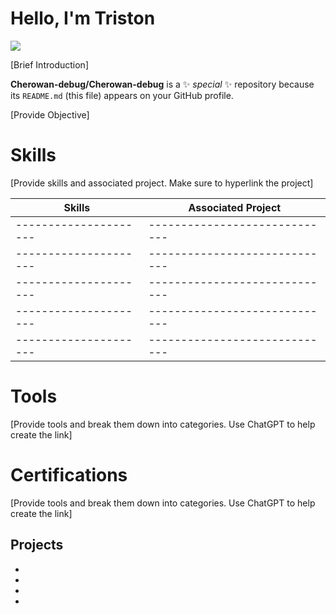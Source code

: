 # Hello, I'm Triston
<a href="www.linkedin.com/in/triston-petersen-9b164733b"><img src="https://img.shields.io/badge/LinkedIn-triston-petersen-blue?logo=linkedin&logoColor=white"/></a>

[Brief Introduction]

**Cherowan-debug/Cherowan-debug** is a ✨ _special_ ✨ repository because its `README.md` (this file) appears on your GitHub profile.

[Provide Objective]


# Skills
[Provide skills and associated project. Make sure to hyperlink the project]

| Skills              | Associated Project          |
|---------------------|-----------------------------|
|---------------------|-----------------------------|
|---------------------|-----------------------------|
|---------------------|-----------------------------|
|---------------------|-----------------------------|
|---------------------|-----------------------------|

# Tools
[Provide tools and break them down into categories. Use ChatGPT to help create the link]

<div>

  
</div>

# Certifications
[Provide tools and break them down into categories. Use ChatGPT to help create the link]

## Projects
-
-
-
-


